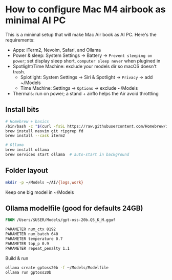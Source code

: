 # How to configure Mac M4 airbook as minimal AI PC

This is a minimal setup that will make Mac Air book as AI PC. Here's the
requirements:

* Apps: iTerm2, Nevoim, Safari, and Ollama
* Power & sleep: System Settings -> Battery -> `Prevent sleeping on power`; set display sleep short, `computer sleep never` when plugined in
* Spotlight/Time Machine: exclude your models dir so macOS doesn't trash.
  * Splotlight: System Settings -> Siri & Spotlight -> `Privacy` -> add ~/Models
  * Time Machine: Settings -> `Options` -> exclude ~/Models
* Thermals: run on power; a stand + airflo helps the Air avoid throttling

## Install bits
``` bash
# Homebrew + basics
/bin/bash -c "$(curl -fsSL https://raw.githubusercontent.com/Homebrew/install/HEAD/install.sh)"
brew install neovim git ripgrep fd
brew install --cask iterm2

# Ollama
brew install ollama
brew services start ollama  # auto-start in background
```

## Folder layout

``` bash
mkdir -p ~/Models ~/AI/{logs,work}
```
Keep one big model in ~/Models

## Ollama modelfile (good for defaults 24GB)

``` dockerfile
FROM /Users/$USER/Models/gpt-oss-20b.Q5_K_M.gguf

PARAMETER num_ctx 8192
PARAMETER num_batch 640
PARAMETER temperature 0.7
PARAMETER top_p 0.9
PARAMETER repeat_penalty 1.1

```

Build & run

``` bash
ollama create gptoss20b -f ~/Models/Modelfile
ollama run gptoss20b
```
